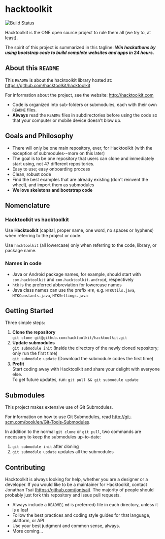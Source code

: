 hacktoolkit
===========

[![Build Status](https://travis-ci.org/hacktoolkit/hacktoolkit.png?branch=master)](https://travis-ci.org/hacktoolkit/hacktoolkit)

Hacktoolkit is the ONE open source project to rule them all (we try to, at least).

The spirit of this project is summarized in this tagline: _**Win hackathons by using bootstrap code to build complete websites and apps in 24 hours.**_

## About this `README`

This `README` is about the hacktoolkit library hosted at: https://github.com/hacktoolkit/hacktoolkit

For information about the project, see the website: http://hacktoolkit.com

* Code is organized into sub-folders or submodules, each with their own `README` files.
* **Always** read the `README` files in subdirectories before using the code so that your computer or mobile device doesn't blow up.

## Goals and Philosophy

* There will only be one main repository, ever, for Hacktoolkit (with the exception of submodules--more on this later)
* The goal is to be one repository that users can clone and immediately start using, not 47 different repositories.
* Easy to use; easy onboarding process
* Clean, robust code
* Find the best examples that are already existing (don't reinvent the wheel), and import them as submodules
* **We love skeletons and bootstrap code**

## Nomenclature

### Hacktoolkit vs hacktoolkit

Use **Hacktoolkit** (capital, proper name, one word, no spaces or hyphens) when referring to the project or code.

Use `hacktoolkit` (all lowercase) only when referring to the code, library, or package name.

### Names in code

* Java or Android package names, for example, should start with `com.hacktoolkit` and `com.hacktoolkit.android`, respectively
* `htk` is the preferred abbreviation for lowercase names
* Java class names can use the prefix `HTK`, e.g. `HTKUtils.java`, `HTKConstants.java`, `HTKSettings.java`

## Getting Started

Three simple steps:

1. **Clone the repository**  
   `git clone git@github.com:hacktoolkit/hacktoolkit.git`
2. **Update submodules**  
   `git submodule init` (inside the directory of the newly cloned repository; only run the first time)  
   `git submodule update` (Download the submodule codes the first time)
3. **Profit**  
   Start coding away with Hacktoolkit and share your delight with everyone else.  
   To get future updates, run: `git pull && git submodule update`

## Submodules

This project makes extensive use of Git Submodules.

For information on how to use Git Submodules, read <http://git-scm.com/book/en/Git-Tools-Submodules>.

In addition to the normal `git clone` or `git pull`, two commands are necessary to keep the submodules up-to-date:

1. `git submodule init` after cloning
2. `git submodule update` updates all the submodules

## Contributing

Hacktoolkit is always looking for help, whether you are a designer or a developer.
If you would like to be a maintainer for Hacktoolkit, contact Jonathan Tsai (<https://github.com/jontsai>).
The majority of people should probably just fork this repository and issue pull requests.

* Always include a `README`(`.md` is preferred) file in each directory, unless it is a leaf
* Follow the best practices and coding style guides for that language, platform, or API
* Use your best judgment and common sense, always.
* More coming...

